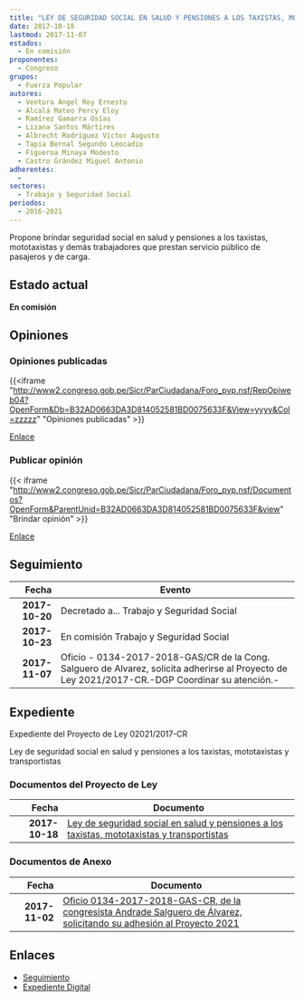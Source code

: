 ```yaml
---
title: "LEY DE SEGURIDAD SOCIAL EN SALUD Y PENSIONES A LOS TAXISTAS, MOTOTAXISTAS Y TRANSPORTISTAS"
date: 2017-10-18
lastmod: 2017-11-07
estados: 
  - En comisión
proponentes: 
  - Congreso
grupos: 
  - Fuerza Popular
autores: 
  - Ventura Ángel Roy Ernesto
  - Alcalá Mateo Percy Eloy
  - Ramírez Gamarra Osías
  - Lizana Santos Mártires
  - Albrecht Rodríguez Víctor Augusto
  - Tapia Bernal Segundo Leocadio
  - Figueroa Minaya Modesto
  - Castro Grández Miguel Antonio
adherentes: 
  - 
sectores: 
  - Trabajo y Seguridad Social
periodos: 
  - 2016-2021
---
```


Propone brindar seguridad social en salud y pensiones a los taxistas, mototaxistas y demás trabajadores que prestan servicio público de pasajeros y de carga.


## Estado actual

**En comisión**

## Opiniones

### Opiniones publicadas

{{<iframe "http://www2.congreso.gob.pe/Sicr/ParCiudadana/Foro_pvp.nsf/RepOpiweb04?OpenForm&Db=B32AD0663DA3D814052581BD0075633F&View=yyyy&Col=zzzzz" "Opiniones publicadas" >}}

[Enlace](http://www2.congreso.gob.pe/Sicr/ParCiudadana/Foro_pvp.nsf/RepOpiweb04?OpenForm&Db=B32AD0663DA3D814052581BD0075633F&View=yyyy&Col=zzzzz)
### Publicar opinión

{{< iframe "http://www2.congreso.gob.pe/Sicr/ParCiudadana/Foro_pvp.nsf/Documentos?OpenForm&ParentUnid=B32AD0663DA3D814052581BD0075633F&view" "Brindar opinión" >}}

[Enlace](http://www2.congreso.gob.pe/Sicr/ParCiudadana/Foro_pvp.nsf/Documentos?OpenForm&ParentUnid=B32AD0663DA3D814052581BD0075633F&view)

## Seguimiento

| Fecha | Evento |
|------:|--------|
| **2017-10-20** | Decretado a... Trabajo y Seguridad Social|
| **2017-10-23** | En comisión Trabajo y Seguridad Social|
| **2017-11-07** | Oficio - 0134-2017-2018-GAS/CR de la Cong. Salguero de Alvarez, solicita adherirse al Proyecto de Ley 2021/2017-CR.-DGP Coordinar su atención.-|


## Expediente

Expediente del Proyecto de Ley 02021/2017-CR

Ley de seguridad social en salud y pensiones a los taxistas, mototaxistas y transportistas


### Documentos del Proyecto de Ley

| Fecha | Documento |
|------:|--------|
| **2017-10-18** | [Ley de seguridad social en salud y pensiones a los taxistas, mototaxistas y transportistas](http://www.leyes.congreso.gob.pe/Documentos/2016_2021/Proyectos_de_Ley_y_de_Resoluciones_Legislativas/PL0202120171018.PDF) |

### Documentos de Anexo

| Fecha | Documento |
|------:|--------|
| **2017-11-02** | [Oficio 0134-2017-2018-GAS-CR, de la congresista Andrade Salguero de Álvarez, solicitando su adhesión al Proyecto 2021](http://www.leyes.congreso.gob.pe/Documentos/2016_2021/Adhesiones/Proyectos_de_Ley/OFICIO-0134-2017-2018-GAS-CR.pdf) |

## Enlaces 

- [Seguimiento](http://www2.congreso.gob.pe/Sicr/TraDocEstProc/CLProLey2016.nsf/f7fff46988ca05b1052578e100829cc7/a8c9aea370b50ef3052581bd007ccac4?OpenDocument)
- [Expediente Digital](http://www2.congreso.gob.pe/Sicr/TraDocEstProc/CLProLey2016.nsf/f7fff46988ca05b1052578e100829cc7/a8c9aea370b50ef3052581bd007ccac4?OpenDocument&Click=05257FB7005EB655.eb71d0cf91d8294e05256cdf006b5706/$Body/0.1C6C)
